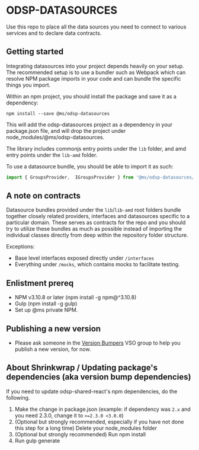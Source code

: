 # ODSP-DATASOURCES
Use this repo to place all the data sources you need to connect to various services and to declare data contracts.

## Getting started

Integrating datasources into your project depends heavily on your setup. The recommended setup is to use
a bundler such as Webpack which can resolve NPM package imports in your code and can bundle the specific
things you import.

Within an npm project, you should install the package and save it as a dependency:

```
npm install --save @ms/odsp-datasources
```

This will add the odsp-datasources project as a dependency in your package.json file, and will drop the project under node_modules/@ms/odsp-datasources.

The library includes commonjs entry points under the `lib` folder, and amd entry points under the `lib-amd` folder.

To use a datasource bundle, you should be able to import it as such:

```typescript
import { GroupsProvider,  IGroupsProvider } from '@ms/odsp-datasources/lib/Groups'
```

## A note on contracts

Datasource bundles provided under the ```lib```/```lib-amd``` root folders bundle together closely related providers,
interfaces and datasources specific to a particular domain. These serves as contracts for the repo and you should try
to utilize these bundles as much as possible instead of importing the individual classes directly from deep within the
repository folder structure.

Exceptions:
* Base level interfaces exposed directly under ```/interfaces```
* Everything under ```/mocks```, which contains mocks to facilitate testing.

## Enlistment prereq 

* NPM v3.10.8 or later (npm install -g npm@^3.10.8)
* Gulp (npm install -g gulp)
* Set up @ms private NPM.

## Publishing a new version

* Please ask someone in the [Version Bumpers](https://onedrive.visualstudio.com/OneDriveWeb/Version%20Bumpers/_admin) VSO group to help you publish a new version, for now.

## About Shrinkwrap / Updating package's dependencies (aka version bump dependencies)

If you need to update odsp-shared-react's npm dependencies, do the following.

1. Make the change in package.json (example: if dependency was `2.x` and you need 2.3.0, change it to `>=2.3.0 <3.0.0`)
2. (Optional but strongly recommended, especially if you have not done this step for a long time) Delete your node_modules folder
3. (Optional but strongly recommended) Run npm install
4. Run gulp generate
